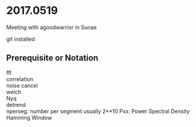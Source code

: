 # 2017.0519
Meeting with agoodwarrior in Sunae

git installed

## Prerequisite or Notation
fft \
correlation \
noise cancel \
welch \
Nyq \
detrend \
nperseg: number per segment usually 2**10
Pxx: Power Spectral Density \
Hamming Window



